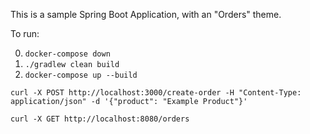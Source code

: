 
This is a sample Spring Boot Application, with an "Orders" theme.


To run:

0. `docker-compose down`
1. `./gradlew clean build`
2. `docker-compose up --build`



`curl -X POST http://localhost:3000/create-order -H "Content-Type: application/json" -d '{"product": "Example Product"}'`

`curl -X GET http://localhost:8080/orders`


